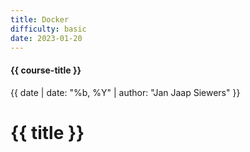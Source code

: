 ```yaml
---
title: Docker
difficulty: basic
date: 2023-01-20
---
```


#### {{ course-title }}
{{ date | date: "%b, %Y" | author: "Jan Jaap Siewers" }}

# {{ title }}